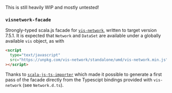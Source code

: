 This is still heavily WIP and mostly untested!

### `visnetwork-facade`

Strongly-typed scala.js facade for [`vis-network`][visjs], written to target
version 7.5.1. It is expected that `Network` and `DataSet` are available under
a globally available `vis` object, as with

```html
<script
  type="text/javascript"
  src="https://unpkg.com/vis-network/standalone/umd/vis-network.min.js"
></script>
```

Thanks to [`scala-js-ts-importer`][ts-importer] which made it possible to generate
a first pass of the facade directly from the Typescipt bindings provided with
`vis-network` (see `Network.d.ts`).

[ts-importer]: https://github.com/sjrd/scala-js-ts-importer
[visjs]: https://github.com/visjs/vis-network
